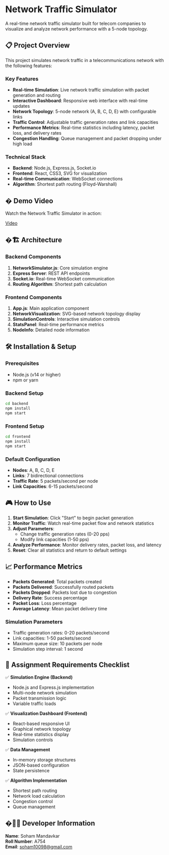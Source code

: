 # Network Traffic Simulator

A real-time network traffic simulator built for telecom companies to visualize and analyze network performance with a 5-node topology.

## 📋 Project Overview

This project simulates network traffic in a telecommunications network with the following features:

### Key Features

-   **Real-time Simulation**: Live network traffic simulation with packet generation and routing
-   **Interactive Dashboard**: Responsive web interface with real-time updates
-   **Network Topology**: 5-node network (A, B, C, D, E) with configurable links
-   **Traffic Control**: Adjustable traffic generation rates and link capacities
-   **Performance Metrics**: Real-time statistics including latency, packet loss, and delivery rates
-   **Congestion Handling**: Queue management and packet dropping under high load

### Technical Stack

-   **Backend**: Node.js, Express.js, Socket.io
-   **Frontend**: React, CSS3, SVG for visualization
-   **Real-time Communication**: WebSocket connections
-   **Algorithm**: Shortest path routing (Floyd-Warshall)

## � Demo Video

Watch the Network Traffic Simulator in action:

[Video](https://github.com/Radical-Ghost/network-traffic-simulator/blob/main/recording.mp4)

## �🏗️ Architecture

### Backend Components

1. **NetworkSimulator.js**: Core simulation engine
2. **Express Server**: REST API endpoints
3. **Socket.io**: Real-time WebSocket communication
4. **Routing Algorithm**: Shortest path calculation

### Frontend Components

1. **App.js**: Main application component
2. **NetworkVisualization**: SVG-based network topology display
3. **SimulationControls**: Interactive simulation controls
4. **StatsPanel**: Real-time performance metrics
5. **NodeInfo**: Detailed node information

##

## 🛠️ Installation & Setup

### Prerequisites

-   Node.js (v14 or higher)
-   npm or yarn

### Backend Setup

```bash
cd backend
npm install
npm start
```

### Frontend Setup

```bash
cd frontend
npm install
npm start
```

### Default Configuration

-   **Nodes**: A, B, C, D, E
-   **Links**: 7 bidirectional connections
-   **Traffic Rate**: 5 packets/second per node
-   **Link Capacities**: 6-15 packets/second

## 🎮 How to Use

1. **Start Simulation**: Click "Start" to begin packet generation
2. **Monitor Traffic**: Watch real-time packet flow and network statistics
3. **Adjust Parameters**:
    - Change traffic generation rates (0-20 pps)
    - Modify link capacities (1-50 pps)
4. **Analyze Performance**: Monitor delivery rates, packet loss, and latency
5. **Reset**: Clear all statistics and return to default settings

## 📈 Performance Metrics

-   **Packets Generated**: Total packets created
-   **Packets Delivered**: Successfully routed packets
-   **Packets Dropped**: Packets lost due to congestion
-   **Delivery Rate**: Success percentage
-   **Packet Loss**: Loss percentage
-   **Average Latency**: Mean packet delivery time

### Simulation Parameters

-   Traffic generation rates: 0-20 packets/second
-   Link capacities: 1-50 packets/second
-   Maximum queue size: 10 packets per node
-   Simulation step interval: 1 second



## 📝 Assignment Requirements Checklist

✅ **Simulation Engine (Backend)**

-   Node.js and Express.js implementation
-   Multi-node network simulation
-   Packet transmission logic
-   Variable traffic loads

✅ **Visualization Dashboard (Frontend)**

-   React-based responsive UI
-   Graphical network topology
-   Real-time statistics display
-   Simulation controls

✅ **Data Management**

-   In-memory storage structures
-   JSON-based configuration
-   State persistence

✅ **Algorithm Implementation**

-   Shortest path routing
-   Network load calculation
-   Congestion control
-   Queue management

## �👨‍💻 Developer Information

**Name**: Soham Mandavkar  
**Roll Number**: A754  
**Email**: soham10098@gmail.com


